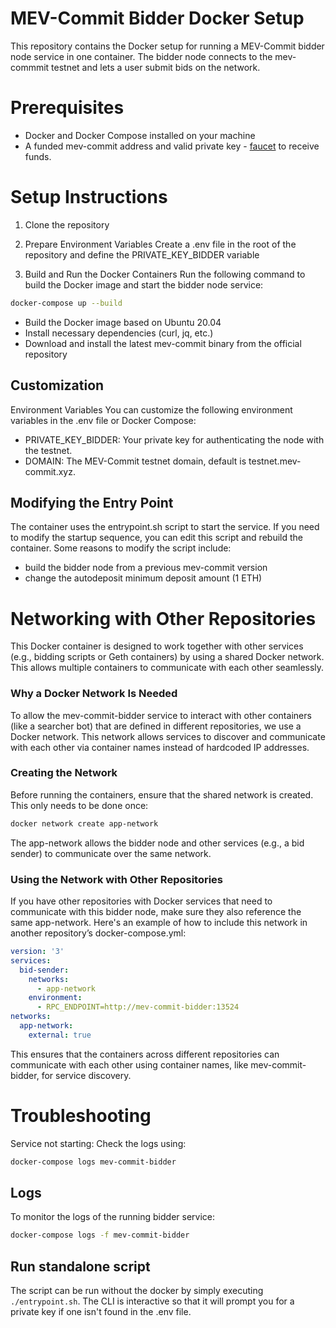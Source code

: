 # MEV-Commit Bidder Docker Setup
This repository contains the Docker setup for running a MEV-Commit bidder node service in one container. The bidder node connects to the mev-commmit testnet and lets a user submit bids on the network.

# Prerequisites
- Docker and Docker Compose installed on your machine
- A funded mev-commit address and valid private key - [faucet](https://faucet.testnet.mev-commit.xyz/) to receive funds.

# Setup Instructions
1. Clone the repository
2. Prepare Environment Variables
Create a .env file in the root of the repository and define the PRIVATE_KEY_BIDDER variable

3. Build and Run the Docker Containers
Run the following command to build the Docker image and start the bidder node service:

```bash 
docker-compose up --build
```

- Build the Docker image based on Ubuntu 20.04
- Install necessary dependencies (curl, jq, etc.)
- Download and install the latest mev-commit binary from the official repository

## Customization
Environment Variables
You can customize the following environment variables in the .env file or Docker Compose:

- PRIVATE_KEY_BIDDER: Your private key for authenticating the node with the testnet.
- DOMAIN: The MEV-Commit testnet domain, default is testnet.mev-commit.xyz.

## Modifying the Entry Point
The container uses the entrypoint.sh script to start the service. If you need to modify the startup sequence, you can edit this script and rebuild the container. Some reasons to modify the script include:
* build the bidder node from a previous mev-commit version
* change the autodeposit minimum deposit amount (1 ETH)

# Networking with Other Repositories
This Docker container is designed to work together with other services (e.g., bidding scripts or Geth containers) by using a shared Docker network. This allows multiple containers to communicate with each other seamlessly.

### Why a Docker Network Is Needed
To allow the mev-commit-bidder service to interact with other containers (like a searcher bot) that are defined in different repositories, we use a Docker network. This network allows services to discover and communicate with each other via container names instead of hardcoded IP addresses.

### Creating the Network
Before running the containers, ensure that the shared network is created. This only needs to be done once:

```bash
docker network create app-network
```

The app-network allows the bidder node and other services (e.g., a bid sender) to communicate over the same network.

### Using the Network with Other Repositories
If you have other repositories with Docker services that need to communicate with this bidder node, make sure they also reference the same app-network. Here's an example of how to include this network in another repository’s docker-compose.yml:

```yaml
version: '3'
services:
  bid-sender:
    networks:
      - app-network
    environment:
      - RPC_ENDPOINT=http://mev-commit-bidder:13524
networks:
  app-network:
    external: true
```
This ensures that the containers across different repositories can communicate with each other using container names, like mev-commit-bidder, for service discovery.


# Troubleshooting
Service not starting: Check the logs using:

```bash
docker-compose logs mev-commit-bidder
```

## Logs
To monitor the logs of the running bidder service:

```bash
docker-compose logs -f mev-commit-bidder
```

## Run standalone script
The script can be run without the docker by simply executing `./entrypoint.sh`. The CLI is interactive so that it will prompt you for a private key if one isn't found in the .env file. 